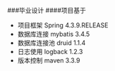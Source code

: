 ###毕业设计
####项目基于
* 项目框架     Spring   4.3.9.RELEASE
* 数据库连接    mybatis  3.4.5
* 数据库连接池  druid    1.1.4
* 日志使用     logback  1.2.3
* 版本控制     maven    3.3.9




